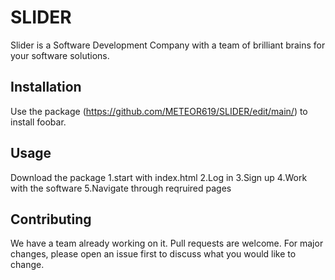 # SLIDER

Slider is a Software Development Company with a team of brilliant brains for your software solutions.

## Installation

Use the package  (https://github.com/METEOR619/SLIDER/edit/main/) to install foobar.

## Usage

Download the package 
1.start with index.html
2.Log in 
3.Sign up
4.Work with the software
5.Navigate through reqruired pages

## Contributing

We have a team already working on it.
Pull requests are welcome. For major changes, please open an issue first
to discuss what you would like to change.
